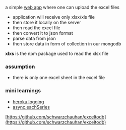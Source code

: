 a simple [web app](https://exceltodb.herokuapp.com/upload) where one can upload the excel files  
- application will receive only xlsx/xls file  
- then store it locally on the server 
- then read the excel file
- then convert it to json format
- parse data from json 
- then store data in form of collection in our mongodb


__xlxs__ is the npm package used to read the xlsx file


### assumption 
- there is only one excel sheet in the excel file


### mini learnings 
- [heroku logging](https://stackoverflow.com/questions/2671454/heroku-how-to-see-all-the-logs)  
- [async.eachSeries](https://caolan.github.io/async/v3/docs.html#eachSeries)


[https://github.com/schwarzchauhan/exceltodb](https://github.com/schwarzchauhan/exceltodb)